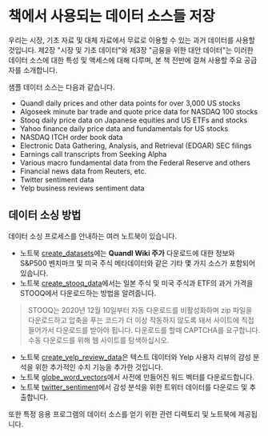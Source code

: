 # 책에서 사용되는 데이터 소스들 저장

우리는 시장, 기초 자료 및 대체 자료에서 무료로 이용할 수 있는 과거 데이터를 사용할 것입니다. 제2장 "시장 및 기초 데이터"와 제3장 "금융을 위한 대안 데이터"는 이러한 데이터 소스에 대한 특성 및 액세스에 대해 다루며, 본 책 전반에 걸쳐 사용할 주요 공급자를 소개합니다.

샘플 데이터 소스는 다음과 같습니다.
- Quandl daily prices and other data points for over 3,000 US stocks
- Algoseek minute bar trade and quote price data for NASDAQ 100 stocks
- Stooq daily price data on Japanese equities and US ETFs and stocks
- Yahoo finance daily price data and fundamentals for US stocks  
- NASDAQ ITCH order book data
- Electronic Data Gathering, Analysis, and Retrieval (EDGAR) SEC filings
- Earnings call transcripts from Seeking Alpha
- Various macro fundamental data from the Federal Reserve and others
- Financial news data from Reuters, etc.
- Twitter sentiment data
- Yelp business reviews sentiment data

## 데이터 소싱 방법

데이터 소싱 프로세스를 안내하는 여러 노트북이 있습니다.
- 노트북 [create_datasets](create_datasets.ipynb)에는 **Quandl Wiki 주가** 다운로드에 대한 정보와 S&P500 벤치마크 및 미국 주식 메타데이터와 같은 기타 몇 가지 소스가 포함되어 있습니다.
- 노트북 [create_stooq_data](create_stooq_data.ipynb)에서는 일본 주식 및 미국 주식과 ETF의 과거 가격을 STOOQ에서 다운로드하는 방법을 알려줍니다.
> STOOQ는 2020년 12월 10일부터 자동 다운로드를 비활성화하며 zip 파일을 다운로드하고 압축을 푸는 코드가 더 이상 작동하지 않도록 돼서 사이트에 직접 들어가서 다운로드를 받아야 됩니다. 다운로드를 할때 CAPTCHA를 요구합니다. 수동 다운로드를 위해 웹 사이트를 탐색하십시오.
- 노트북 [create_yelp_review_data](create_yelp_review_data.ipynb)은 텍스트 데이터와 Yelp 사용자 리뷰의 걈성 분석을 위한 추가적인 수치 기능을 추가한 것입니다.
- 노트북 [globe_word_vectors](globe_word_vectors.ipynb)에서 사전에 만들어진 워드 벡터를 다운로드합니다.
- 노트북 [twitter_sentiment](twitter_sentiment.ipynb)에서 감성 분석을 위한 트위터 데이터를 다운로드 및 추출합니다.

또한 특정 응용 프로그램의 데이터 소스를 얻기 위한 관련 디렉토리 및 노트북에 제공됩니다.
